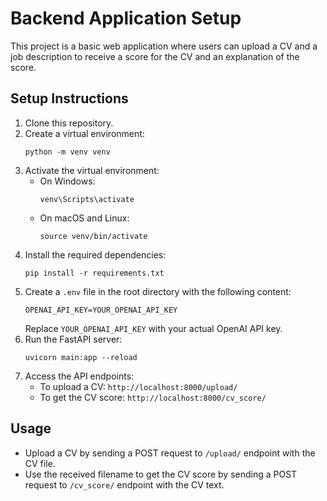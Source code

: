 # Backend Application Setup

This project is a basic web application where users can upload a CV and a job description to receive a score for the CV and an explanation of the score.

## Setup Instructions

1. Clone this repository.
2. Create a virtual environment:
   ```
   python -m venv venv
   ```
3. Activate the virtual environment:
   - On Windows:
     ```
     venv\Scripts\activate
     ```
   - On macOS and Linux:
     ```
     source venv/bin/activate
     ```
4. Install the required dependencies:
   ```
   pip install -r requirements.txt
   ```
5. Create a `.env` file in the root directory with the following content:
   ```
   OPENAI_API_KEY=YOUR_OPENAI_API_KEY
   ```
   Replace `YOUR_OPENAI_API_KEY` with your actual OpenAI API key.
6. Run the FastAPI server:
   ```
   uvicorn main:app --reload
   ```
7. Access the API endpoints:
   - To upload a CV: `http://localhost:8000/upload/`
   - To get the CV score: `http://localhost:8000/cv_score/`

## Usage

- Upload a CV by sending a POST request to `/upload/` endpoint with the CV file.
- Use the received filename to get the CV score by sending a POST request to `/cv_score/` endpoint with the CV text.